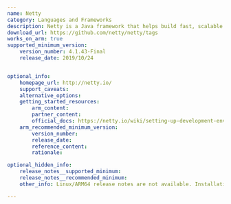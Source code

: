 ```yaml
---
name: Netty
category: Languages and Frameworks
description: Netty is a Java framework that helps build fast, scalable network applications like servers and clients by handling events asynchronously and supporting various network protocols.
download_url: https://github.com/netty/netty/tags
works_on_arm: true
supported_minimum_version:
    version_number: 4.1.43-Final
    release_date: 2019/10/24


optional_info:
    homepage_url: http://netty.io/
    support_caveats:
    alternative_options:
    getting_started_resources:
        arm_content:
        partner_content:
        official_docs: https://netty.io/wiki/setting-up-development-environment.html
    arm_recommended_minimum_version:
        version_number:
        release_date:
        reference_content:
        rationale:

optional_hidden_info:
    release_notes__supported_minimum:
    release_notes__recommended_minimum:
    other_info: Linux/ARM64 release notes are not available. Installation and testing are done via the released [archive](https://github.com/netty/netty/releases/tag/netty-4.1.43.Final).

---
```

